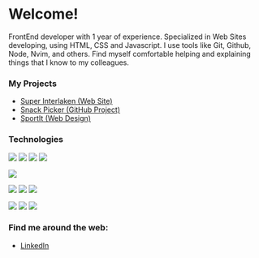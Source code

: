 # Welcome!
FrontEnd developer with 1 year of experience. Specialized in Web Sites developing, using HTML, CSS and Javascript. I use tools like Git, Github, Node, Nvim, and others. Find myself comfortable helping and explaining things that I know to my colleagues.

### My Projects
- [Super Interlaken (Web Site)](https://superinterlaken.com/)
- [Snack Picker (GitHub Project)](https://github.com/javier-pignataro/snack-picker)
- [SportIt (Web Design)](https://github.com/javier-pignataro/sportit-project)

### Technologies
![](https://img.shields.io/badge/JavaScript-323330?style=for-the-badge&logo=javascript&logoColor=F7DF1E)
![](https://img.shields.io/badge/HTML5-E34F26?style=for-the-badge&logo=html5&logoColor=white)
![](https://img.shields.io/badge/CSS3-1572B6?style=for-the-badge&logo=css3&logoColor=white)
![](https://img.shields.io/badge/MySQL-005C84?style=for-the-badge&logo=mysql&logoColor=white)

![](https://img.shields.io/badge/C-00599C?style=for-the-badge&logo=c&logoColor=white)

![](https://img.shields.io/badge/GIT-E44C30?style=for-the-badge&logo=git&logoColor=white)
![](https://img.shields.io/badge/Jest-C21325?style=for-the-badge&logo=jest&logoColor=white)
![](https://img.shields.io/badge/Junit5-25A162?style=for-the-badge&logo=junit5&logoColor=white)

![](https://img.shields.io/badge/NeoVim-%2357A143.svg?&style=for-the-badge&logo=neovim&logoColor=white)
![](https://img.shields.io/badge/Notion-000000?style=for-the-badge&logo=notion&logoColor=white)
![](https://img.shields.io/badge/Obsidian-483699?style=for-the-badge&logo=Obsidian&logoColor=white)

### Find me around the web:
- [LinkedIn](https://www.linkedin.com/in/javier-gonzalo-pignataro-8689971a0/)

